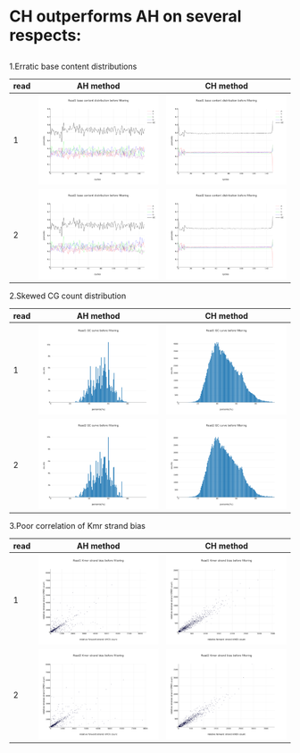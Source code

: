 # CH outperforms AH on several respects:<h2>



1.Erratic base content distributions  <br>

read|AH method| CH method 
-----|---------|-----------
1|![AH_Fig6_R1_a](https://raw.githubusercontent.com/dcolinmorgan/sophia_test/master/AH/AH_Fig6_R1_a.png) | ![CH_Fig6_R1_a](https://raw.githubusercontent.com/dcolinmorgan/sophia_test/master/CH/CH_Fig6_R1_a.png)<br>
2|![AH_Fig6_R2_a](https://raw.githubusercontent.com/dcolinmorgan/sophia_test/master/AH/AH_Fig16_R2_a.png) | ![CH_Fig16_R2_a](https://raw.githubusercontent.com/dcolinmorgan/sophia_test/master/CH/CH_Fig16_R2_a.png)

2.Skewed CG count distribution  <br>

read|AH method| CH method 
-----|---------|-----------
1|![AH_Fig7_R1_a](https://raw.githubusercontent.com/dcolinmorgan/sophia_test/master/AH/AH_Fig17_R2_a.png) | ![CH_Fig7_R1_a](https://raw.githubusercontent.com/dcolinmorgan/sophia_test/master/CH/CH_Fig7_R1_a.png)<br>
2|![AH_Fig7_R2_a](https://raw.githubusercontent.com/dcolinmorgan/sophia_test/master/AH/AH_Fig7_R1_a.png) | ![CH_Fig17_R2_a](https://raw.githubusercontent.com/dcolinmorgan/sophia_test/master/CH/CH_Fig17_R2_a.png)

3.Poor correlation of Kmr strand bias <br>

read|AH method| CH method 
-----|---------|-----------
1|![AH_Fig9_R1_a](https://raw.githubusercontent.com/dcolinmorgan/sophia_test/master/AH/AH_Fig9_R1_a.png) | ![CH_Fig9_R1_a](https://raw.githubusercontent.com/dcolinmorgan/sophia_test/master/CH/CH_Fig9_R1_a.png)<br>
2|![AH_Fig19_R2_a](https://raw.githubusercontent.com/dcolinmorgan/sophia_test/master/AH/AH_Fig19_R2_a.png) | ![CH_Fig19_R2_a](https://raw.githubusercontent.com/dcolinmorgan/sophia_test/master/CH/CH_Fig19_R2_a.png)
